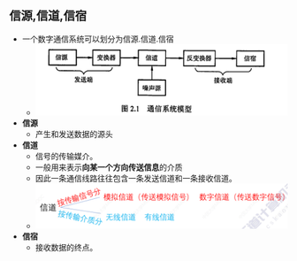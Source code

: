 ## 信源,信道,信宿
- 一个数字通信系统可以划分为信源.信道.信宿
	- ![](attachments/Pasted%20image%2020220929160648.png)
- **信源**
	- 产生和发送数据的源头
- **信道**
	- 信号的传输媒介。
	- 一般用来表示**向某一个方向传送信息**的介质
	- 因此一条通信线路往往包含一条发送信道和一条接收信道。
	- ![](attachments/Pasted%20image%2020220929160451.png)
- **信宿**
	- 接收数据的终点。